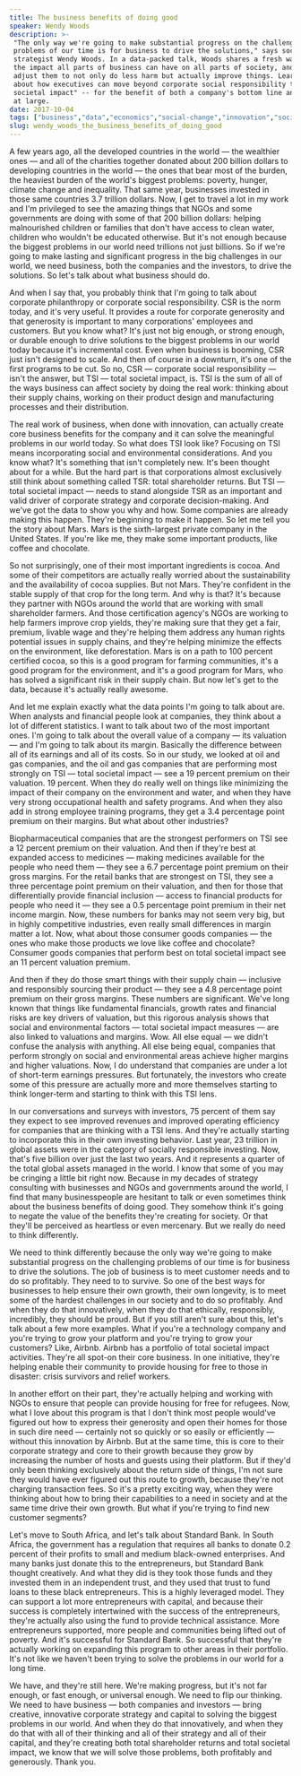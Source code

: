 ```yaml
---
title: The business benefits of doing good
speaker: Wendy Woods
description: >-
 "The only way we're going to make substantial progress on the challenging
 problems of our time is for business to drive the solutions," says social impact
 strategist Wendy Woods. In a data-packed talk, Woods shares a fresh way to assess
 the impact all parts of business can have on all parts of society, and then
 adjust them to not only do less harm but actually improve things. Learn more
 about how executives can move beyond corporate social responsibility to "total
 societal impact" -- for the benefit of both a company's bottom line and society
 at large.
date: 2017-10-04
tags: ["business","data","economics","social-change","innovation","society","sustainability","manufacturing"]
slug: wendy_woods_the_business_benefits_of_doing_good
---
```


A few years ago, all the developed countries in the world — the wealthier ones — and all
of the charities together donated about 200 billion dollars to developing countries in the
world — the ones that bear most of the burden, the heaviest burden of the world's biggest
problems: poverty, hunger, climate change and inequality. That same year, businesses
invested in those same countries 3.7 trillion dollars. Now, I get to travel a lot in my
work and I'm privileged to see the amazing things that NGOs and some governments are doing
with some of that 200 billion dollars: helping malnourished children or families that
don't have access to clean water, children who wouldn't be educated otherwise. But it's
not enough because the biggest problems in our world need trillions not just billions. So
if we're going to make lasting and significant progress in the big challenges in our
world, we need business, both the companies and the investors, to drive the solutions. So
let's talk about what business should do.

And when I say that, you probably think that I'm going to talk about corporate
philanthropy or corporate social responsibility. CSR is the norm today, and it's very
useful. It provides a route for corporate generosity and that generosity is important to
many corporations' employees and customers. But you know what? It's just not big enough,
or strong enough, or durable enough to drive solutions to the biggest problems in our
world today because it's incremental cost. Even when business is booming, CSR just isn't
designed to scale. And then of course in a downturn, it's one of the first programs to be
cut. So no, CSR — corporate social responsibility — isn't the answer, but TSI — total
societal impact, is. TSI is the sum of all of the ways business can affect society by doing
the real work: thinking about their supply chains, working on their product design and
manufacturing processes and their distribution.

The real work of business, when done with innovation, can actually create core business
benefits for the company and it can solve the meaningful problems in our world today. So
what does TSI look like? Focusing on TSI means incorporating social and environmental
considerations. And you know what? It's something that isn't completely new. It's been
thought about for a while. But the hard part is that corporations almost exclusively still
think about something called TSR: total shareholder returns. But TSI — total societal
impact — needs to stand alongside TSR as an important and valid driver of corporate
strategy and corporate decision-making. And we've got the data to show you why and
how. Some companies are already making this happen. They're beginning to make it happen. So
let me tell you the story about Mars. Mars is the sixth-largest private company in the
United States. If you're like me, they make some important products, like coffee and
chocolate.

So not surprisingly, one of their most important ingredients is cocoa. And some of their
competitors are actually really worried about the sustainability and the availability of
cocoa supplies. But not Mars. They're confident in the stable supply of that crop for the
long term. And why is that? It's because they partner with NGOs around the world that are
working with small shareholder farmers. And those certification agency's NGOs are working
to help farmers improve crop yields, they're making sure that they get a fair, premium,
livable wage and they're helping them address any human rights potential issues in supply
chains, and they're helping minimize the effects on the environment, like deforestation.
Mars is on a path to 100 percent certified cocoa, so this is a good program for farming
communities, it's a good program for the environment, and it's a good program for Mars,
who has solved a significant risk in their supply chain. But now let's get to the data,
because it's actually really awesome.

And let me explain exactly what the data points I'm going to talk about are. When analysts
and financial people look at companies, they think about a lot of different statistics. I
want to talk about two of the most important ones. I'm going to talk about the overall
value of a company — its valuation — and I'm going to talk about its margin. Basically the
difference between all of its earnings and all of its costs. So in our study, we looked at
oil and gas companies, and the oil and gas companies that are performing most strongly on
TSI — total societal impact — see a 19 percent premium on their valuation. 19 percent.
When they do really well on things like minimizing the impact of their company on the
environment and water, and when they have very strong occupational health and safety
programs. And when they also add in strong employee training programs, they get a 3.4
percentage point premium on their margins. But what about other industries?

Biopharmaceutical companies that are the strongest performers on TSI see a 12 percent
premium on their valuation. And then if they're best at expanded access to medicines —
making medicines available for the people who need them — they see a 6.7 percentage point
premium on their gross margins. For the retail banks that are strongest on TSI, they see a
three percentage point premium on their valuation, and then for those that differentially
provide financial inclusion — access to financial products for people who need it — they
see a 0.5 percentage point premium in their net income margin. Now, these numbers for
banks may not seem very big, but in highly competitive industries, even really small
differences in margin matter a lot. Now, what about those consumer goods companies — the
ones who make those products we love like coffee and chocolate? Consumer goods companies
that perform best on total societal impact see an 11 percent valuation
premium.

And then if they do those smart things with their supply chain — inclusive and responsibly
sourcing their product — they see a 4.8 percentage point premium on their gross margins.
These numbers are significant. We've long known that things like fundamental financials,
growth rates and financial risks are key drivers of valuation, but this rigorous analysis
shows that social and environmental factors — total societal impact measures — are also
linked to valuations and margins. Wow. All else equal — we didn't confuse the analysis
with anything. All else being equal, companies that perform strongly on social and
environmental areas achieve higher margins and higher valuations. Now, I do understand that
companies are under a lot of short-term earnings pressures. But fortunately, the investors
who create some of this pressure are actually more and more themselves starting to think
longer-term and starting to think with this TSI lens.

In our conversations and surveys with investors, 75 percent of them say they expect to see
improved revenues and improved operating efficiency for companies that are thinking with a
TSI lens. And they're actually starting to incorporate this in their own investing
behavior. Last year, 23 trillion in global assets were in the category of socially
responsible investing. Now, that's five billion over just the last two years. And it
represents a quarter of the total global assets managed in the world. I know that some of
you may be cringing a little bit right now. Because in my decades of strategy consulting
with businesses and NGOs and governments around the world, I find that many businesspeople
are hesitant to talk or even sometimes think about the business benefits of doing good.
They somehow think it's going to negate the value of the benefits they're creating for
society. Or that they'll be perceived as heartless or even mercenary. But we really do
need to think differently.

We need to think differently because the only way we're going to make substantial progress
on the challenging problems of our time is for business to drive the solutions. The job of
business is to meet customer needs and to do so profitably. They need to to survive. So
one of the best ways for businesses to help ensure their own growth, their own longevity,
is to meet some of the hardest challenges in our society and to do so profitably. And when
they do that innovatively, when they do that ethically, responsibly, incredibly, they
should be proud. But if you still aren't sure about this, let's talk about a few more
examples. What if you're a technology company and you're trying to grow your platform and
you're trying to grow your customers? Like, Airbnb. Airbnb has a portfolio of total
societal impact activities. They're all spot-on their core business. In one initiative,
they're helping enable their community to provide housing for free to those in disaster:
crisis survivors and relief workers.

In another effort on their part, they're actually helping and working with NGOs to ensure
that people can provide housing for free for refugees. Now, what I love about this program
is that I don't think most people would've figured out how to express their generosity and
open their homes for those in such dire need — certainly not so quickly or so easily or
efficiently — without this innovation by Airbnb. But at the same time, this is core to
their corporate strategy and core to their growth because they grow by increasing the
number of hosts and guests using their platform. But if they'd only been thinking
exclusively about the return side of things, I'm not sure they would have ever figured out
this route to growth, because they're not charging transaction fees. So it's a pretty
exciting way, when they were thinking about how to bring their capabilities to a need in
society and at the same time drive their own growth. But what if you're trying to find new
customer segments?

Let's move to South Africa, and let's talk about Standard Bank. In South Africa, the
government has a regulation that requires all banks to donate 0.2 percent of their profits
to small and medium black-owned enterprises. And many banks just donate this to the
entrepreneurs, but Standard Bank thought creatively. And what they did is they took those
funds and they invested them in an independent trust, and they used that trust to fund
loans to these black entrepreneurs. This is a highly leveraged model. They can support a
lot more entrepreneurs with capital, and because their success is completely intertwined
with the success of the entrepreneurs, they're actually also using the fund to provide
technical assistance. More entrepreneurs supported, more people and communities being
lifted out of poverty. And it's successful for Standard Bank. So successful that they're
actually working on expanding this program to other areas in their portfolio. It's not like
we haven't been trying to solve the problems in our world for a long time.

We have, and they're still here. We're making progress, but it's not far enough, or fast
enough, or universal enough. We need to flip our thinking. We need to have business — both
companies and investors — bring creative, innovative corporate strategy and capital to
solving the biggest problems in our world. And when they do that innovatively, and when
they do that with all of their thinking and all of their strategy and all of their
capital, and they're creating both total shareholder returns and total societal impact, we
know that we will solve those problems, both profitably and generously. Thank
you.

<!--
ad_duration=3.33
comment_count=26
event="TED@BCG Milan"
external_start_time=0
has_talk_citation=0
intro_duration=11.82
is_subtitle_required="False"
is_talk_featured="True"
language="en"
language_swap="False"
native_language="en"
number_of_related_talks=6
number_of_speakers=1
number_of_subtitled_videos=15
number_of_tags=8
number_of_talk_download_languages=15
number_of_talk_more_resources=1
number_of_talk_recommendations=0
number_of_talks_take_actions=1
post_ad_duration=0.83
published_timestamp="2018-01-23 15:55:49"
recording_date="2017-10-04"
speaker_description="Social impact strategist"
speaker_is_published=1
speaker_name="Wendy Woods"
talk_name="The business benefits of doing good"
talks_tags=["business","data","economics","social-change","innovation","society","sustainability","manufacturing"]
url_audio="https://download.ted.com/talks/WendyWoods_2017S.mp3?apikey=acme-roadrunner"
url_photo_speaker="https://pe.tedcdn.com/images/ted/1058d943df15c0631220309357e5a1c610f8a339_254x191.jpg"
url_photo_talk="https://s3.amazonaws.com/talkstar-photos/uploads/5206f0fe-de7f-4eb7-b92f-6ffffce5f70b/WendyWoods_2017S-embed.jpg"
url_webpage="https://www.ted.com/talks/wendy_woods_the_business_benefits_of_doing_good"
video_type_name="TED Institute Talk"
-->